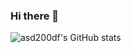 ### Hi there 👋

<!--
**asd200df/asd200df** is a ✨ _special_ ✨ repository because its `README.md` (this file) appears on your GitHub profile.

Here are some ideas to get you started:

- 🔭 I’m currently working on ...
- 🌱 I’m currently learning ...
- 👯 I’m looking to collaborate on ...
- 🤔 I’m looking for help with ...
- 💬 Ask me about ...
- 📫 How to reach me: ...
- 😄 Pronouns: ...
- ⚡ Fun fact: ...
-->


<!-- solved.ac -->
![asd200df's GitHub stats](https://github-readme-stats.vercel.app/api?username=asd200df&show_icons=true&theme=tokyonight)  




<!-- 주석 (template)
<div align=center>
  
![header](https://capsule-render.vercel.app/api?type=waving&color=#1E73BE&height=300&section=header&text=Welcome%20To%20My%20Github%20&fontSize=50&fontColor=ffffff)


<hr>
  
![Anurag's GitHub stats](https://github-readme-stats.vercel.app/api?username=asd200df&show_icons=true&theme=gruvbox)
 
[![Top Langs](https://github-readme-stats.vercel.app/api/top-langs/?username=asd200df&layout=compact&theme=gruvbox)](https://github.com/anuraghazra/github-readme-stats)

</div>
-->
